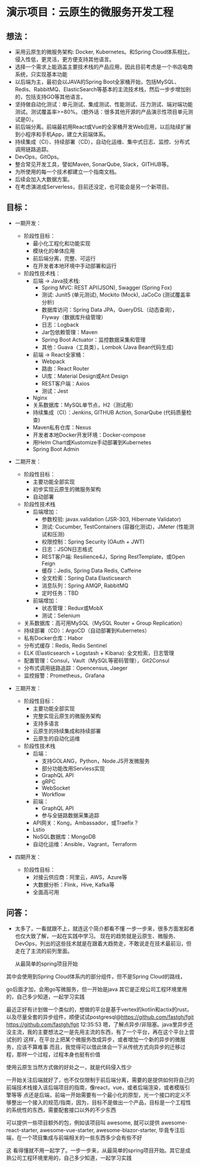 # 演示项目：云原生的微服务开发工程

## 想法：
   - 采用云原生的微服务架构: Docker, Kubernetes。和Spring Cloud体系相比，侵入性低，更灵活，更方便支持其他语言。
   - 选择一个需求上能涵盖主要技术栈的产品应用，因此目前考虑是一个书店电商系统，只实现基本功能
   - 以后端为主，最初会以JAVA的Spring Boot全家桶开始，包括MySQL、Redis、RabbitMQ、ElasticSearch等基本的主流技术栈，然后一步步增加别的，包括支持GO等其他语言。
   - 坚持做自动化测试：单元测试、集成测试、性能测试、压力测试、端对端功能测试。测试覆盖率>=80%。（题外话：很多其他开源的产品演示性项目单元测试是0）。
   - 前后端分离。前端最初用React或Vue的全家桶开发Web应用，以后陆续扩展到小程序和手机App，建立大前端体系。
   - 持续集成（CI）、持续部署（CD），自动化运维、集中式日志、监控、分布式调用链路追踪。
   - DevOps，GitOps。
   - 整合常见开发工具，譬如Maven, SonarQube, Slack，GITHUB等。
   - 为所使用的每一个技术都建立一个指南文档。
   - 后续会加入大数据方案。
   - 在考虑演进成Serverless，目前还没定，也可能会是另一个新项目。

## 目标：

  - 一期开发：
    - 阶段性目标：
      - 最小化工程化和功能实现
      - 模块化的单体应用
      - 前后端分离，完整、可运行
      - 在开发者本地环境中手动部署和运行
    - 阶段性技术栈：
      - 后端 -> Java技术栈:
         - Spring MVC: REST API(JSON), Swagger (Spring Fox)
         - 测试: Junit5 (单元测试), Mockito (Mock), JaCoCo (测试覆盖率分析)
         - 数据库访问：Spring Data JPA，QueryDSL（动态查询），Flyway（数据库升级管理）
         - 日志：Logback
         - Jar包依赖管理：Maven
         - Spring Boot Actuator：监控数据采集和管理
         - 其他：Guava（工具类），Lombok (Java Bean代码生成)
      - 前端 -> React全家桶：
         - Webpack
         - 路由：React Router
         - UI库：Material Design或Ant Design
         - REST客户端：Axios
         - 测试：Jest
      - Nginx
      - 关系数据库：MySQL单节点，H2（测试用）
      - 持续集成（CI）：Jenkins, GITHUB Action, SonarQube (代码质量检查)
      - Maven私有仓库：Nexus
      - 开发者本地Docker开发环境：Docker-compose
      - 用Helm Chart或Kustomize手动部署到Kubernetes
      - Spring Boot Admin

  - 二期开发：
    - 阶段性目标：
      - 主要功能全部实现
      - 初步实现云原生的微服务架构
      - 自动部署
    - 阶段性技术栈
      - 后端增加：
        - 参数校验: javax.validation (JSR-303, Hibernate Validator)
        - 测试: Cucumber, TestContainers (容器化测试)，JMeter (性能测试和压测)
        - 权限控制：Spring Security (OAuth + JWT)
        - 日志：JSON日志格式
        - REST客户端: Resilience4J，Spring RestTemplate，或Open Feign
        - 缓存：Jedis, Spring Data Redis, Caffeine
        - 全文检索：Spring Data Elasticsearch
        - 消息队列：Spring AMQP, RabbitMQ
        - 定时任务：TBD
      - 前端增加：
        - 状态管理：Redux或MobX
        - 测试：Selenium
    - 关系数据库：高可用MySQL（MySQL Router + Group Replication）
    - 持续部署（CD）：ArgoCD（自动部署到Kubernetes）
    - 私有Docker仓库：Habor
    - 分布式缓存：Redis, Redis Sentinel
    - ELK (Elasticsearch + Logstash + Kibana): 全文检索，日志管理
    - 配置管理：Consul，Vault（MySQL等密码管理），Git2Consul
    - 分布式调用链路追踪：Opencensus, Jaeger
    - 监控报警：Prometheus，Grafana

  - 三期开发：
    - 阶段性目标：
      - 主要功能全部实现
      - 完整实现云原生的微服务架构
      - 支持多语言
      - 云原生的持续集成和持续部署
      - 云原生的自动化运维
    - 阶段性技术栈
      - 后端：
        - 支持GOLANG，Python，Node.JS开发微服务
        - 部分功能改用Servless实现
        - GraphQL API
        - gRPC
        - WebSocket
        - Workflow
      - 前端：
        - GraphQL API
        - 参与全链路数据采集追踪
      - API网关：Kong，Ambassador，或Traefix？
      - Lstio
      - NoSQL数据库：MongoDB
      - 自动化运维：Ansible，Vagrant，Terraform

  - 四期开发：
    - 阶段性目标：
      - 对接云供应商：阿里云，AWS，Azure等
      - 大数据分析：Flink，Hive, Kafka等
      - 全面高可用

## 问答：

- 太多了，一看就跟不上，就连这个简介都看不懂
  一步一步来，很多方面发起者也仅大致了解，一起在实践中学习。
  现在的趋势就是云原生、微服务、DevOps，列出的这些技术就是在跟着大趋势走，不敢说走在技术最前沿，但走在了主流的前列里面。

  从最简单的spring项目开始

其中会使用到Spring Cloud体系内的部分组件，但不是Spring Cloud的路线，

go后面才加，会用go写微服务，但一开始是java
其它是正规公司工程环境里用的，自己多少知道，一起学习实践


最近正好有计划做一个类似的，想做的平台是基于vertex的kotlin和actix的rust，以及尽量全套的异步组件，顺便试试postgresql@https://github.com/fastgh/fgit
https://github.com/fastgh/fgit  12:35:53
嗯，了解点异步/非阻塞。java里异步还没主流，我的主要想法之一是先用主流的东西，有了一个平台，再在这个平台上尝试别的
这样，在平台上把某个微服务改成异步，或者增加一个新的异步的微服务，应该不算难事
而且，我觉得可以借此体会一下从传统方式向异步的迁移过程，那样一个过程，过程本身也挺有价值

使用云原生当然方式做的好处之一，就是代码侵入性少


一开始关注后端就好了，也不仅仅限制于前后端分离，需要的是提供如何将自己的前端技术栈接入该后端项目的指南，像react，vue，或者后端渲染，或者模版引擎等等
点还是后端，前端一开始需要有一个最小化的原型，光一个接口的定义不够整出一个接入的规范/指南，因为，目标不是做出一个产品，目标是一个工程性的系统性的东西，需要配套接口以外的不少东西


可以提供一些项目额外的包，例如该项目叫 awesome, 就可以提供 awesome-react-starter, awesome-vue-starter, awesome-blazor-starter, 毕竟专注后端，在一个项目集成与前端相关的一些东西多少会有些不好



这
看得懂就不用一起学了。一步一步来，从最简单的spring项目开始。其它是成熟公司工程环境里用的，自己多少知道，一起学习实践